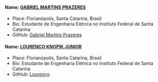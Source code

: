 #### Name: [GABRIEL MARTINS PRAZERES](https://github.com/PRAZEREZ)
- Place: Florianópolis, Santa Catarina, Brasil
- Bio: Estudante de Engenharia Elétrica no Instituto Federal de Santa Catarina
- GitHub: [Gabriel Martins Prazeres](https://github.com/PRAZEREZ)

#### Name: [LOURENÇO KNOPIK JUNIOR](https://github.com/lourencoknopikjr)
- Place: Florianópolis, Santa Catarina, Brasil
- Bio: Estudante de Engenharia Elétrica no Instituto Federal de Santa Catarina
- GitHub: [Lourenço](https://github.com/lourencoknopikjr)

